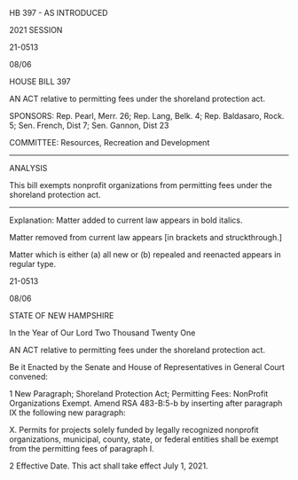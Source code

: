  HB 397 - AS INTRODUCED

 

 

2021 SESSION

 21-0513

 08/06

 

HOUSE BILL 397

 

AN ACT relative to permitting fees under the shoreland protection act.

 

SPONSORS: Rep. Pearl, Merr. 26; Rep. Lang, Belk. 4; Rep. Baldasaro, Rock. 5; Sen. French, Dist 7; Sen. Gannon, Dist 23

 

COMMITTEE: Resources, Recreation and Development

 

-----------------------------------------------------------------

 

ANALYSIS

 

 This bill exempts nonprofit organizations from permitting fees under the shoreland protection act.

 

- - - - - - - - - - - - - - - - - - - - - - - - - - - - - - - - - - - - - - - - - - - - - - - - - - - - - - - - - - - - - - - - - - - - - - - - - - - 

 

Explanation: Matter added to current law appears in bold italics.

 Matter removed from current law appears [in brackets and struckthrough.]

 Matter which is either (a) all new or (b) repealed and reenacted appears in regular type.

 21-0513

 08/06

 

STATE OF NEW HAMPSHIRE

 

In the Year of Our Lord Two Thousand Twenty One

 

AN ACT relative to permitting fees under the shoreland protection act.

 

Be it Enacted by the Senate and House of Representatives in General Court convened:

 

 1 New Paragraph; Shoreland Protection Act; Permitting Fees: NonProfit Organizations Exempt. Amend RSA 483-B:5-b by inserting after paragraph IX the following new paragraph:

 X. Permits for projects solely funded by legally recognized nonprofit organizations, municipal, county, state, or federal entities shall be exempt from the permitting fees of paragraph I.

 2 Effective Date. This act shall take effect July 1, 2021.

